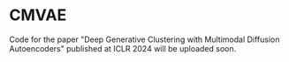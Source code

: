 # CMVAE

Code for the paper "Deep Generative Clustering with Multimodal Diffusion Autoencoders" published at ICLR 2024 will be uploaded soon.

